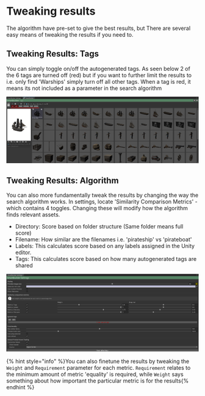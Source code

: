 # Tweaking results

The algorithm have pre-set to give the best results, but There are several easy means of tweaking the results if you need to. 

## Tweaking Results: Tags

You can simply toggle on/off the autogenerated tags. As seen below 2 of the 6 tags are turned off (red) but if you want to further limit the results to i.e. only find 'Warships' simply turn off all other tags. When a tag is red, it means its not included as a parameter in the search algorithm

![Tweak by toggling tags](/images/TweakingResults-Tags.png "Toggle the autogenerated tags on/off")

## Tweaking Results: Algorithm

You can also more fundamentally tweak the results by changing the way the search algorithm works. In settings, locate 'Similarity Comparison Metrics' - which contains 4 toggles. Changing these will modify how the algorithm finds relevant assets.

- Directory: Score based on folder structure (Same folder means full score)
- Filename: How similar are the filenames i.e. 'pirateship' vs 'pirateboat'
- Labels: This calculates score based on any labels assigned in the Unity editor.
- Tags: This calculates score based on how many autogenerated tags are shared

![Adv: Tweak the algorithm settings](/images/TweakingResults-Algorithm.png "Tweak the algorithm metrics")

{% hint style="info" %}You can also finetune the results by tweaking the `Weight` and `Requirement` parameter for each metric. `Requirement` relates to the minimum amount of metric 'equality' is required, while `Weight` says something about how important the particular metric is for the results{% endhint %}
